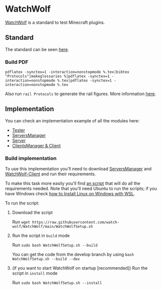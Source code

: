 # WatchWolf
[WatchWolf](http://watchwolf.dev/) is a standard to test Minecraft plugins.

## Standard
The standard can be seen [here](https://github.com/watch-wolf/WatchWolf/blob/main/Standard/Protocols.pdf).

### Build PDF
`pdflatex -synctex=1 -interaction=nonstopmode %.tex|bibtex "Protocols"|makeglossaries %|pdflatex -synctex=1 -interaction=nonstopmode %.tex|pdflatex -synctex=1 -interaction=nonstopmode %.tex`

Also run `rail Protocols` to generate the rail figures. More information [here](https://github.com/Holzhaus/latex-rail).

## Implementation
You can check an implementation example of all the modules here:
- [Tester](https://github.com/rogermiranda1000/WatchWolf-Tester)
- [ServersManager](https://github.com/rogermiranda1000/WatchWolf-ServersManager)
- [Server](https://github.com/rogermiranda1000/WatchWolf-Server)
- [ClientsManager & Client](https://github.com/rogermiranda1000/WatchWolf-Client)

### Build implementation
To use this implementation you'll need to download [ServersManager](https://github.com/rogermiranda1000/WatchWolf-ServersManager) and [WatchWolf-Client](https://github.com/rogermiranda1000/WatchWolf-Client) and run their requirements.

To make this task more easily you'll find [an script](https://github.com/watch-wolf/WatchWolf/blob/main/WatchWolfSetup.sh) that will do all the requirements needed. Note that you'll need Ubuntu to run the scripts; if you have Windows check [how to Install Linux on Windows with WSL](https://learn.microsoft.com/en-us/windows/wsl/install).

To run the script:

1. Download the script

   Run `wget https://raw.githubusercontent.com/watch-wolf/WatchWolf/main/WatchWolfSetup.sh`

2. Run the script in `build` mode

   Run `sudo bash WatchWolfSetup.sh --build`
   
   You can get the code from the develop branch by using `bash WatchWolfSetup.sh --build --dev`
   
3. (if you want to start WatchWolf on startup [recommended]) Run the script in `install` mode

   Run `sudo bash WatchWolfSetup.sh --install`